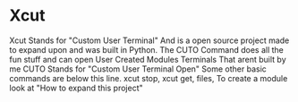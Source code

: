# Xcut
Xcut Stands for "Custom User Terminal" And is a open source project made to expand upon and was built in Python.
The CUTO Command does all the fun stuff and can open User Created Modules Terminals That arent built by me
CUTO Stands for "Custom User Terminal Open"
Some other basic commands are below this line.
xcut stop,
xcut get,
files,
To create a module look at "How to expand this project"
